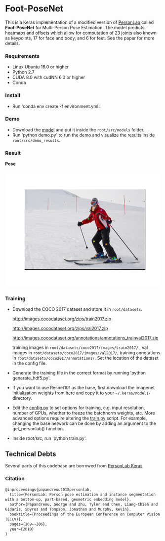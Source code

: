 # Foot-PoseNet

This is a Keras implementation of a modified version of [PersonLab](https://arxiv.org/abs/1803.08225) called **Foot-PoseNet** for Multi-Person Pose Estimation.
The model predicts heatmaps and offsets which allow for computation of 23 joints also known as keypoints, 17 for face and body, and 6 for feet. See the paper for more details.


### Requirements

* Linux Ubuntu 16.0 or higher
* Python 2.7
* CUDA 8.0 with cudNN 6.0 or higher
* Conda

### Install

* Run 'conda env create -f environment.yml'.

### Demo

* Download the [model](https://drive.google.com/file/d/1viDeWyRVNwAV6uEw4OcRYrssiSIqSR_a/view?usp=sharing) and put it inside the `root/src/models` folder.
* Run 'python demo.py' to run the demo and visualize the results inside `root/src/demo_results`.

### Result

**Pose**

![pose](https://github.com/BrunoMelicio/FootPoseNet/blob/main/src/demo_results/keypoints_test.png)


### Training

* Download the COCO 2017 dataset and store it in `root/datasets`.

  http://images.cocodataset.org/zips/train2017.zip

  http://images.cocodataset.org/zips/val2017.zip

  http://images.cocodataset.org/annotations/annotations_trainval2017.zip

  training images in `root/datasets/coco2017/images/train2017/` , val images in `root/datasets/coco2017/images/val2017/`, training annotations in `root/datasets/coco2017/annotations/`. Set the location of the dataset in the config file.

* Generate the training file in the correct format by running 'python generate_hdf5.py'.

* If you want to use Resnet101 as the base, first download the imagenet initialization weights from [here](https://drive.google.com/open?id=1ulygah5BTWjhSGGpN20-eYV5NAozdE8Z) and copy it to your `~/.keras/models/` directory.

* Edit the [config.py](config.py) to set options for training, e.g. input resolution, number of GPUs, whether to freeze the batchnorm weights, etc. More advanced options require altering the [train.py](train.py) script. For example, changing the base network can be done by adding an argument to the get_personlab() function.

* Inside root/src, run 'python train.py'.

## Technical Debts
Several parts of this codebase are borrowed from [PersonLab Keras](https://github.com/octiapp/KerasPersonLab)

### Citation

```
@inproceedings{papandreou2018personlab,
  title={PersonLab: Person pose estimation and instance segmentation with a bottom-up, part-based, geometric embedding model},
  author={Papandreou, George and Zhu, Tyler and Chen, Liang-Chieh and Gidaris, Spyros and Tompson, Jonathan and Murphy, Kevin},
  booktitle={Proceedings of the European Conference on Computer Vision (ECCV)},
  pages={269--286},
  year={2018}
}
```
